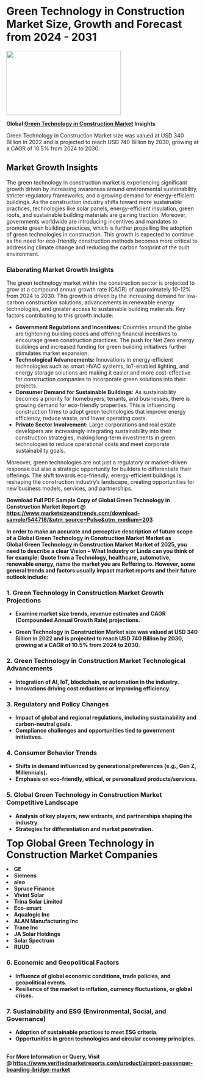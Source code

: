 <H1>Green Technology in Construction Market Size, Growth and Forecast from 2024 - 2031</H1><img class="aligncenter size-medium wp-image-584254" src="https://thirdeyenews.in/wp-content/uploads/2024/09/Global-Market-Research-300x168.jpeg" alt="" width="300" height="168" /><p><strong>Global&nbsp;<a href="https://www.marketsizeandtrends.com/download-sample/544718/&amp;utm_source=Pulse&amp;utm_medium=203">Green Technology in Construction Market</a> Insights</strong></p><p>Green Technology in Construction Market size was valued at USD 340 Billion in 2022 and is projected to reach USD 740 Billion by 2030, growing at a CAGR of 10.5% from 2024 to 2030.</p><p><h2>Market Growth Insights</h2> <p>The green technology in construction market is experiencing significant growth driven by increasing awareness around environmental sustainability, stricter regulatory frameworks, and a growing demand for energy-efficient buildings. As the construction industry shifts toward more sustainable practices, technologies like solar panels, energy-efficient insulation, green roofs, and sustainable building materials are gaining traction. Moreover, governments worldwide are introducing incentives and mandates to promote green building practices, which is further propelling the adoption of green technologies in construction. This growth is expected to continue as the need for eco-friendly construction methods becomes more critical to addressing climate change and reducing the carbon footprint of the built environment.</p> <p><strong></strong></p> <h3>Elaborating Market Growth Insights</h3> <p>The green technology market within the construction sector is projected to grow at a compound annual growth rate (CAGR) of approximately 10-12% from 2024 to 2030. This growth is driven by the increasing demand for low-carbon construction solutions, advancements in renewable energy technologies, and greater access to sustainable building materials. Key factors contributing to this growth include:</p> <ul> <li><strong>Government Regulations and Incentives:</strong> Countries around the globe are tightening building codes and offering financial incentives to encourage green construction practices. The push for Net Zero energy buildings and increased funding for green building initiatives further stimulates market expansion.</li> <li><strong>Technological Advancements:</strong> Innovations in energy-efficient technologies such as smart HVAC systems, IoT-enabled lighting, and energy storage solutions are making it easier and more cost-effective for construction companies to incorporate green solutions into their projects.</li> <li><strong>Consumer Demand for Sustainable Buildings:</strong> As sustainability becomes a priority for homebuyers, tenants, and businesses, there is growing demand for eco-friendly properties. This is influencing construction firms to adopt green technologies that improve energy efficiency, reduce waste, and lower operating costs.</li> <li><strong>Private Sector Involvement:</strong> Large corporations and real estate developers are increasingly integrating sustainability into their construction strategies, making long-term investments in green technologies to reduce operational costs and meet corporate sustainability goals.</li> </ul> <p>Moreover, green technologies are not just a regulatory or market-driven response but also a strategic opportunity for builders to differentiate their offerings. The shift towards eco-friendly, energy-efficient buildings is reshaping the construction industry’s landscape, creating opportunities for new business models, services, and partnerships.</p> <p><strong></p><p><span class=""><strong>Download Full PDF Sample Copy of Global Green Technology in Construction Market Report</strong> @ <a href="https://www.marketsizeandtrends.com/download-sample/544718/&amp;utm_source=Pulse&amp;utm_medium=203" target="_blank">https://www.marketsizeandtrends.com/download-sample/544718/&amp;utm_source=Pulse&amp;utm_medium=203</a></span></p><p>In order to make an accurate and perceptive description of future scope of a Global&nbsp;Green Technology in Construction Market Market as Global&nbsp;Green Technology in Construction Market Market of 2025, you need to describe a clear Vision &ndash; What Industry or Linda can you think of for example: Quote from a Technology, healthcare, automotive, renewable energy, name the market you are Reffering to. However, some general trends and factors usually impact market reports and their future outlook include:</p><h3>1.&nbsp;<strong>Green Technology in Construction Market Growth Projections</strong></h3><ul><li>Examine market size trends, revenue estimates and CAGR (Compounded Annual Growth Rate) projections.</li><li><p>Green Technology in Construction Market size was valued at USD 340 Billion in 2022 and is projected to reach USD 740 Billion by 2030, growing at a CAGR of 10.5% from 2024 to 2030.</p></li></ul><h3>2.&nbsp;<strong>Green Technology in Construction Market Technological Advancements</strong></h3><ul><li>Integration of AI, IoT, blockchain, or automation in the industry.</li><li>Innovations driving cost reductions or improving efficiency.</li></ul><h3>3.&nbsp;<strong>Regulatory and Policy Changes</strong></h3><ul><li>Impact of global and regional regulations, including sustainability and carbon-neutral goals.</li><li>Compliance challenges and opportunities tied to government initiatives.</li></ul><h3>4.&nbsp;<strong>Consumer Behavior Trends</strong></h3><ul><li>Shifts in demand influenced by generational preferences (e.g., Gen Z, Millennials).</li><li>Emphasis on eco-friendly, ethical, or personalized products/services.</li></ul><h3>5.&nbsp;<strong>Global Green Technology in Construction Market Competitive Landscape</strong></h3><ul><li>Analysis of key players, new entrants, and partnerships shaping the industry.</li><li>Strategies for differentiation and market penetration.</li></ul><p data-pm-slice="1 1 []"><span style="color: inherit; font-family: inherit; font-size: 25px;">Top Global Green Technology in Construction Market Companies</span></p><div class="" data-test-id=""><p><li>GE</li><li> Siemens</li><li> aleo</li><li> Spruce Finance</li><li> Vivint Solar</li><li> Trina Solar Limited</li><li> Eco-smart</li><li> Aqualogic Inc</li><li> ALAN Manufacturing Inc</li><li> Trane Inc</li><li> JA Solar Holdings</li><li> Solar Spectrum</li><li> RUUD</li></p></div><h3>6.&nbsp;<strong>Economic and Geopolitical Factors</strong></h3><ul><li>Influence of global economic conditions, trade policies, and geopolitical events.</li><li>Resilience of the market to inflation, currency fluctuations, or global crises.</li></ul><h3>7.&nbsp;<strong>Sustainability and ESG (Environmental, Social, and Governance)</strong></h3><ul><li>Adoption of sustainable practices to meet ESG criteria.</li><li>Opportunities in green technologies and circular economy principles.</li></ul><h2><strong style="font-size: 14px;">For More Information or Query, Visit @&nbsp;</strong><a style="background-color: #ffffff; font-size: 14px;" href="https://www.marketsizeandtrends.com/report/green-technology-in-construction-market/" target="_blank">https://www.verifiedmarketreports.com/product/airport-passenger-boarding-bridge-market</a></h2>
